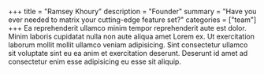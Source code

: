 +++
title = "Ramsey Khoury"
description = "Founder"
summary = "Have you ever needed to matrix your cutting-edge feature set?"
categories = ["team"]
+++
Ea reprehenderit ullamco minim tempor reprehenderit aute est dolor. Minim laboris cupidatat nulla non aute aliqua amet Lorem ex. Ut exercitation laborum mollit mollit ullamco veniam adipisicing. Sint consectetur ullamco sit voluptate sint eu ea anim et exercitation deserunt. Deserunt id amet ad consectetur enim esse adipisicing eu esse sit aliquip.